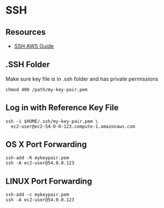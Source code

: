 # SSH

## Resources

- [SSH AWS Guide](http://docs.aws.amazon.com/AWSEC2/latest/UserGuide/AccessingInstancesLinux.html)

## .SSH Folder

Make sure key file is in .ssh folder and has private permissions

```console
chmod 400 /path/my-key-pair.pem
```

## Log in with Reference Key File

```console
ssh -i $HOME/.ssh/my-key-pair.pem \
  ec2-user@ec2-54-0-0-123.compute-1.amazonaws.com
```

## OS X Port Forwarding

```console
ssh-add -K mykeypair.pem
ssh -A ec2-user@54.0.0.123
```

## LINUX Port Forwarding

```console
ssh-add -c mykeypair.pem
ssh -A ec2-user@54.0.0.123
```
